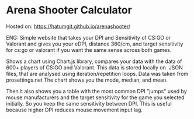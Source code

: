 # Arena Shooter Calculator

Hosted on: https://hatumgit.github.io/arenashooter/

ENG: Simple website that takes your DPI and Sensitivity of CS:GO or Valorant and gives you your eDPI, distance 360/cm, and target sensitivity for cs:go or valorant if you want the same sense across both games.

Shows a chart using Chart.js library, compares your data with the data of 600+ players of CS:GO and Valorant.
This data is stored locally on .JSON files, that are analysed using iteration/repetition loops.
Data was taken from prosettings.net
The chart shows you the mode, median, and mean.

Then it also shows you a table with the most common DPI "jumps" used by mouse manufacturers and the target sensitivity for the game you selected initially. So you keep the same sensitivity between DPI.
This is useful because higher DPI reduces mouse movement input lag.
